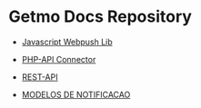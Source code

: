 # Getmo Docs Repository

- [Javascript Webpush Lib](https://github.com/Getmo-Inc/webpush/blob/master/README.md)

- [PHP-API Connector](https://github.com/Getmo-Inc/Smartpush-Php-Connector/blob/master/README.md)

- [REST-API](https://github.com/Getmo-Inc/Docs/blob/master/REST-API.md)

- [MODELOS DE NOTIFICACAO](https://github.com/Getmo-Inc/Docs/blob/master/REST-API.md)